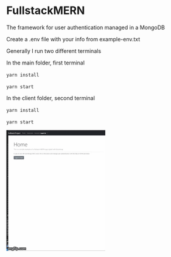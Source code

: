 # FullstackMERN
The framework for user authentication managed in a MongoDB

Create a .env file with your info from example-env.txt

Generally I run two different terminals

In the main folder, first terminal

``yarn install``

``yarn start``



In the client folder, second terminal


``yarn install``

``yarn start``


![Demo video](https://github.com/thejoshuahendrix/FullstackMERN/blob/main/client/src/assets/5oigwm.gif?raw=true)
